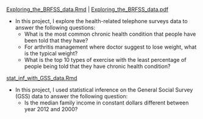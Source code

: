 <a href="https://github.com/steffen-zou/statistics/blob/master/Exploring_the_BRFSS_data.Rmd">Exploring_the_BRFSS_data.Rmd</a> | <a href="https://github.com/steffen-zou/statistics/blob/master/Exploring_the_BRFSS_data.pdf">Exploring_the_BRFSS_data.pdf</a>

<ul>
  <li>
    In this project, I explore the health-related telephone surveys data to answer the following questions:
    <ul>
      <li>
        What is the most common chronic health condition that people have been told that they have?
      </li>
      <li>
        For arthritis management where doctor suggest to lose weight, what is the typical weight?
      </li>
      <li>
        What is the top 10 types of exercise with the least percentage of people being told that they have chronic health condition?
      </li>
    </ul>
  </li>
</ul>

<a href="https://github.com/steffen-zou/statistics/blob/master/stat_inf_with_GSS_data.Rmd">
  stat_inf_with_GSS_data.Rmd
</a>

<ul>
  <li>
    In this project, I used statistical inference on the General Social Survey (GSS) data to answer the following question:
    <ul>
      <li>
        Is the median family income in constant dollars different between year 2012 and 2000?
      </li>
    </ul>
  </li>
</ul>

